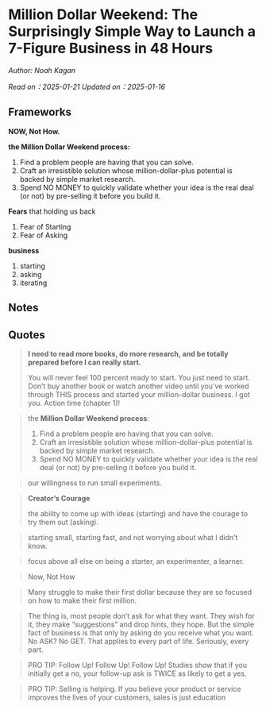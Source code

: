 # Million Dollar Weekend: The Surprisingly Simple Way to Launch a 7-Figure Business in 48 Hours

*Author: Noah Kagan*

*Read on：2025-01-21*
*Updated on：2025-01-16*

## Frameworks

**NOW, Not How.**

**the Million Dollar Weekend process:**
1. Find a problem people are having that you can solve.
2. Craft an irresistible solution whose million-dollar-plus potential is backed by simple market research.
3. Spend NO MONEY to quickly validate whether your idea is the real deal (or not) by pre-selling it before you build it.

**Fears** that holding us back
1. Fear of Starting 
2. Fear of Asking


**business**
1. starting
2. asking 
3. iterating

## Notes 

## Quotes 

> **I need to read more books, do more research, and be totally prepared before I can really start.**
> 
> You will never feel 100 percent ready to start. You just need to start. Don’t buy another book or watch another video until you’ve worked through THIS process and started your million-dollar business. I got you. Action time (chapter 1)!


> the **Million Dollar Weekend process**:
> 1. Find a problem people are having that you can solve.
> 2. Craft an irresistible solution whose million-dollar-plus potential is backed by simple market research.
> 3. Spend NO MONEY to quickly validate whether your idea is the real deal (or not) by pre-selling it before you build it.

> our willingness to run small experiments.

> **Creator’s Courage**
> 
> the ability to come up with ideas (starting) and have the courage to try them out (asking).

> starting small, starting fast, and not worrying about what I didn’t know.

> focus above all else on being a starter, an experimenter, a learner.

> Now, Not How

> Many struggle to make their first dollar because they are so focused on how to make their first million.

> The thing is, most people don’t ask for what they want. They wish for it, they make “suggestions” and drop hints, they hope. But the simple fact of business is that only by asking do you receive what you want. No ASK? No GET. That applies to every part of life. Seriously, every part.

> PRO TIP: Follow Up! Follow Up! Follow Up! Studies show that if you initially get a no, your follow-up ask is TWICE as likely to get a yes.

> PRO TIP: Selling is helping. If you believe your product or service improves the lives of your customers, sales is just education